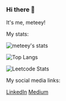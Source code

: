 ### Hi there 👋
It's me, meteey!

My stats:

![meteey's stats](https://github-readme-stats.vercel.app/api?username=Meteey&show_icons=true&theme=radical)

![Top Langs](https://github-readme-stats.vercel.app/api/top-langs/?username=meteey)

![Leetcode Stats](https://leetcard.jacoblin.cool/meteey)

My social media links:

<a href="https://www.linkedin.com/in/mustafa-konur-071ab1252">LinkedIn</a>
<a href="https://medium.com/@meteey">Medium </a>

